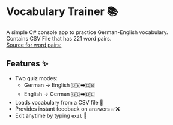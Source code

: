 # Vocabulary Trainer 📚

A simple C# console app to practice German-English vocabulary.<br>
Contains CSV File that has 221 word pairs.<br>
[Source for word pairs:](https://www.reddit.com/r/German/comments/ohmzgb/heres_a_list_of_700_very_useful_german_words_with/)

## Features ✨

- Two quiz modes:
  - German → English 🇩🇪➡️🇬🇧
  - English → German 🇬🇧➡️🇩🇪
- Loads vocabulary from a CSV file 📄
- Provides instant feedback on answers ✅❌
- Exit anytime by typing `exit` 🚪
